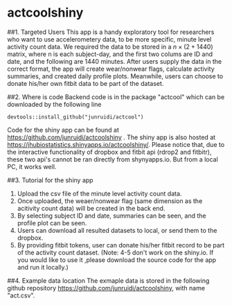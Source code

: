 # actcoolshiny
##1. Targeted Users
This app is a handy exploratory tool for researchers who want to use accelerometery data, to be more specific, minute level activity count data. We required the data to be stored in a $n \times (2+ 1440)$ matrix, where n is each subject-day, and the first two colums are ID and date, and the following are 1440 minutes.
After users supply the data in the correct format, the app will create wear/nonwear flags, calculate activity summaries, and created daily profile plots. Meanwhile, users can choose to donate his/her own fitbit data to be part of the dataset. 

##2. Where is code
Backend code is in the package "actcool" which can be downloaded by the following line
```{r,eval=FALSE}
devtools::install_github("junruidi/actcool")
```
Code for the shiny app can be found at 
https://github.com/junruidi/actcoolshiny .
The shiny app is also hosted at 
https://jhubiostatistics.shinyapps.io/actcoolshiny/.
Please notice that, due to the interactive functionality of dropbox and fitbit api (rdrop2 and fitbitr), these two api's cannot be ran directly from shynyapps.io. But from a local PC, it works well.

##3. Tutorial for the shiny app
1. Upload the csv file of the minute level activity count data.
2. Once uploaded, the weaer/nonwear flag (same dimension as the acitivity count data) will be created in the back end.
3. By selecting subject ID and date, summaries can be seen, and the profile plot can be seen.
4. Users can download all resulted datasets to local, or send them to the dropbox.
5. By providing fitbit tokens, user can donate his/her fitbit record to be part of the activity count dataset.
(Note: 4-5 don't work on the shiny.io. If you would like to use it ,please download the source code for the app and run it locally.)

##4. Example data location
The exmaple data is stored in the following github repository
https://github.com/junruidi/actcoolshiny, with name "act.csv".
